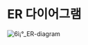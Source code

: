 # ER 다이어그램

![6ì¡°_ER-diagram](https://github.com/user-attachments/assets/ba775c64-b813-45a7-8351-09dbb4fea98e)
